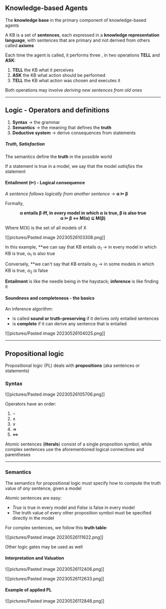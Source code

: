 ## Knowledge-based Agents

The **knowledge base** in the primary component of knowledge-based agents

A KB is a set of **sentences**, each expressed in a **knowledge representation language**, with sentences that are primary and not derived from others called **axioms**

Each time the agent is called, it performs three , in two operations **TELL** and **ASK**:

1. **TELL** the KB what it perceives
2. **ASK** the KB what action should be performed
3. **TELL** the KB what action was chosen and executes it

Both operations may involve *deriving new sentences from old ones*

-------------------

## Logic - Operators and definitions

1. **Syntax** $\rightarrow$ the grammar
2. **Semantics** $\rightarrow$ the meaning that defines the **truth**
3. **Deductive system** $\rightarrow$ derive consequences from statements

##### Truth, Satisfaction

The semantics define the **truth** in the possible world

If a statement is true in a model, we say that the model *satisfies* the statement

#### Entailment (⊨) - Logical consequence

*A sentence follows logically from another sentence* $\rightarrow$ **α ⊨ β**

Formally,
<center><b>α entails β iff, in every model in which α is true, β is also true</b></center>

<center><b>α ⊨ β ↔ M(α) ⊆ M(β)</b></center>

Where M(X) is the set of all models of X

![[pictures/Pasted image 20230526103308.png]]

In this example, **we can say that KB entails $\alpha$<sub>1</sub> $\rightarrow$ in every model in which KB is true, α<sub>1</sub> is also true

Conversely, **we can't say that KB entails $\alpha$<sub>2</sub> $\rightarrow$ in some models in which KB is true, α<sub>2</sub> is false

**Entailment** is like the needle being in the haystack; **inference** is like finding it

#### Soundness and completeness - the basics

An inference algorithm:

* is called **sound or truth-preserving** if it derives only entailed sentences
* is **complete** if it can derive any sentence that is entailed

![[pictures/Pasted image 20230526104025.png]]

-------------

## Propositional logic

Propositional logic (PL) deals with **propositions** (aka sentences or statements)

### Syntax

![[pictures/Pasted image 20230526105706.png]]

Operators have an order: 
1. ¬
2. ∧
3. ∨
4. ⇒
5. ⇔

Atomic sentences (**literals**) consist of a single proposition symbol, while complex sentences use the aforementioned logical connectives and parentheses

------------

### Semantics

The semantics for propositional logic must specify how to compute the truth value of *any* sentence, given a model

Atomic sentences are easy: 

* *True* is true in every model and *False* is false in every model
* The truth value of every other proposition symbol must be specified directly in the model

For complex sentences, we follow this **truth table**:

![[pictures/Pasted image 20230526111622.png]]

Other logic gates may be used as well

#### Interpretation and Valuation

![[pictures/Pasted image 20230526112406.png]]

![[pictures/Pasted image 20230526112633.png]]

#### Example of applied PL

![[pictures/Pasted image 20230526112848.png]]